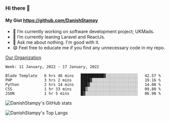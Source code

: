 ### Hi there 👋

#### My Gist https://github.com/DanishStampy

- 🔭 I’m currently working on software development project; UKMads.
- 🌱 I’m currently leaning Laravel and ReactJs.
- 💬 Ask me about nothing. I'm good with it.
- 😄 Feel free to educate me if you find any unnecessary code in my repo.


[Our Organization](https://github.com/lepak-xyz)
<br>

<!--START_SECTION:waka-->
```text
Week: 11 January, 2022 - 17 January, 2022

Blade Template   6 hrs 46 mins   ██████████▓░░░░░░░░░░░░░░   42.57 % 
PHP              3 hrs 2 mins    ████▓░░░░░░░░░░░░░░░░░░░░   19.16 % 
Python           2 hrs 14 mins   ███▓░░░░░░░░░░░░░░░░░░░░░   14.08 % 
CSS              1 hr 33 mins    ██▒░░░░░░░░░░░░░░░░░░░░░░   09.80 % 
JSON             1 hr 5 mins     █▓░░░░░░░░░░░░░░░░░░░░░░░   06.90 % 
```
<!--END_SECTION:waka-->

![DanishStampy's GitHub stats](https://github-readme-stats.vercel.app/api?username=DanishStampy&show_icons=true&theme=tokyonight&hide_border=false)

![DanishStampy's Top Langs](https://github-readme-stats.vercel.app/api/top-langs/?username=DanishStampy&langs_count=10&layout=compact)



<!--
**DanishStampy/DanishStampy** is a ✨ _special_ ✨ repository because its `README.md` (this file) appears on your GitHub profile.

Here are some ideas to get you started:

- 🔭 I’m currently working on ...
- 🌱 I’m currently learning ...
- 👯 I’m looking to collaborate on ...
- 🤔 I’m looking for help with ...
- 💬 Ask me about ...
- 📫 How to reach me: ...
- 😄 Pronouns: ...
- ⚡ Fun fact: ...
-->
